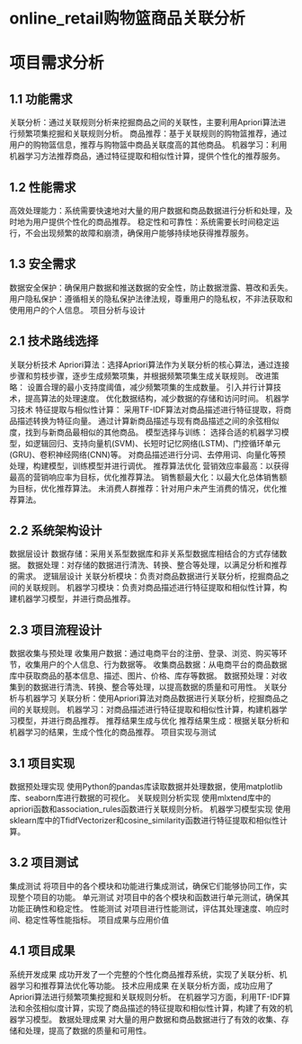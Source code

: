 # online_retail购物篮商品关联分析
# 项目需求分析
## 1.1 功能需求
关联分析：通过关联规则分析来挖掘商品之间的关联性，主要利用Apriori算法进行频繁项集挖掘和关联规则分析。
商品推荐：基于关联规则的购物篮推荐，通过用户的购物篮信息，推荐与购物篮中商品关联度高的其他商品。
机器学习：利用机器学习方法推荐商品，通过特征提取和相似性计算，提供个性化的推荐服务。
## 1.2 性能需求
高效处理能力：系统需要快速地对大量的用户数据和商品数据进行分析和处理，及时地为用户提供个性化的商品推荐。
稳定性和可靠性：系统需要长时间稳定运行，不会出现频繁的故障和崩溃，确保用户能够持续地获得推荐服务。
## 1.3 安全需求
数据安全保护：确保用户数据和推送数据的安全性，防止数据泄露、篡改和丢失。
用户隐私保护：遵循相关的隐私保护法律法规，尊重用户的隐私权，不非法获取和使用用户的个人信息。
项目分析与设计
## 2.1 技术路线选择
关联分析技术
Apriori算法：选择Apriori算法作为关联分析的核心算法，通过连接步骤和剪枝步骤，逐步生成频繁项集，并根据频繁项集生成关联规则。
改进策略：
设置合理的最小支持度阈值，减少频繁项集的生成数量。
引入并行计算技术，提高算法的处理速度。
优化数据结构，减少数据的存储和访问时间。
机器学习技术
特征提取与相似性计算：
采用TF-IDF算法对商品描述进行特征提取，将商品描述转换为特征向量。
通过计算新商品描述与现有商品描述之间的余弦相似度，找到与新商品最相似的其他商品。
模型选择与训练：
选择合适的机器学习模型，如逻辑回归、支持向量机(SVM)、长短时记忆网络(LSTM)、门控循环单元(GRU)、卷积神经网络(CNN)等。
对商品描述进行分词、去停用词、向量化等预处理，构建模型，训练模型并进行调优。
推荐算法优化
营销效应率最高：以获得最高的营销响应率为目标，优化推荐算法。
销售额最大化：以最大化总体销售额为目标，优化推荐算法。
未消费人群推荐：针对用户未产生消费的情况，优化推荐算法。
## 2.2 系统架构设计
数据层设计
数据存储：采用关系型数据库和非关系型数据库相结合的方式存储数据。
数据处理：对存储的数据进行清洗、转换、整合等处理，以满足分析和推荐的需求。
逻辑层设计
关联分析模块：负责对商品数据进行关联分析，挖掘商品之间的关联规则。
机器学习模块：负责对商品描述进行特征提取和相似性计算，构建机器学习模型，并进行商品推荐。
## 2.3 项目流程设计
数据收集与预处理
收集用户数据：通过电商平台的注册、登录、浏览、购买等环节，收集用户的个人信息、行为数据等。
收集商品数据：从电商平台的商品数据库中获取商品的基本信息、描述、图片、价格、库存等数据。
数据预处理：对收集到的数据进行清洗、转换、整合等处理，以提高数据的质量和可用性。
关联分析与机器学习
关联分析：使用Apriori算法对商品数据进行关联分析，挖掘商品之间的关联规则。
机器学习：对商品描述进行特征提取和相似性计算，构建机器学习模型，并进行商品推荐。
推荐结果生成与优化
推荐结果生成：根据关联分析和机器学习的结果，生成个性化的商品推荐。
项目实现与测试
## 3.1 项目实现
数据预处理实现
使用Python的pandas库读取数据并处理数据，使用matplotlib库、seaborn库进行数据的可视化。
关联规则分析实现
使用mlxtend库中的apriori函数和association_rules函数进行关联规则分析。
机器学习模型实现
使用sklearn库中的TfidfVectorizer和cosine_similarity函数进行特征提取和相似性计算。
## 3.2 项目测试
集成测试
将项目中的各个模块和功能进行集成测试，确保它们能够协同工作，实现整个项目的功能。
单元测试
对项目中的各个模块和函数进行单元测试，确保其功能正确性和稳定性。
性能测试
对项目进行性能测试，评估其处理速度、响应时间、稳定性等性能指标。
项目成果与应用价值
## 4.1 项目成果
系统开发成果
成功开发了一个完整的个性化商品推荐系统，实现了关联分析、机器学习和推荐算法优化等功能。
技术应用成果
在关联分析方面，成功应用了Apriori算法进行频繁项集挖掘和关联规则分析。
在机器学习方面，利用TF-IDF算法和余弦相似度计算，实现了商品描述的特征提取和相似性计算，构建了有效的机器学习模型。
数据处理成果
对大量的用户数据和商品数据进行了有效的收集、存储和处理，提高了数据的质量和可用性。
